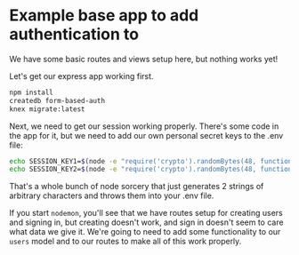 # Example base app to add authentication to

We have some basic routes and views setup here, but nothing works yet!

Let's get our express app working first.

```bash
npm install
createdb form-based-auth
knex migrate:latest
```

Next, we need to get our session working properly. There's some code in the app for it, but we need to add our own personal secret keys to the .env file:

```bash
echo SESSION_KEY1=$(node -e "require('crypto').randomBytes(48, function(ex, buf) { console.log(buf.toString('hex')) });") >> .env
echo SESSION_KEY2=$(node -e "require('crypto').randomBytes(48, function(ex, buf) { console.log(buf.toString('hex')) });") >> .env
```

That's a whole bunch of node sorcery that just generates 2 strings of arbitrary characters and throws them into your .env file.

If you start `nodemon`, you'll see that we have routes setup for creating users and signing in, but creating doesn't work, and sign in doesn't seem to care what data we give it. We're going to need to add some functionality to our `users` model and to our routes to make all of this work properly.
